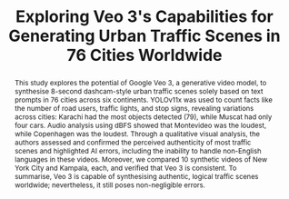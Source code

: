 ---
layout: publication
sitemap: false
title: "Exploring Veo 3's Capabilities for Generating Urban Traffic Scenes in 76 Cities Worldwide"
authors: Alam, M. S., Wang, Z., Zhang, L., Bazilinskyy, P.
pdf: alam2025veo3
image: alam2025veo3.png
display: Submitted
year: 2025
doi:
code: https://github.com/Shaadalam9/llm-traffic-scene
abstract: "This study explores the potential of Google Veo 3, a generative video model, to synthesise 8-second dashcam-style urban traffic scenes solely based on text prompts in 76 cities across six continents. YOLOv11x was used to count facts like the number of road users, traffic lights, and stop signs, revealing variations across cities: Karachi had the most objects detected (79), while Muscat had only four cars. Audio analysis using dBFS showed that Montevideo was the loudest, while Copenhagen was the loudest. Through a qualitative visual analysis, the authors assessed and confirmed the perceived authenticity of most traffic scenes and highlighted AI errors, including the inability to handle non-English languages in these videos. Moreover, we compared 10 synthetic videos of New York City and Kampala, each, and verified that Veo 3 is consistent. To summarise, Veo 3 is capable of synthesising authentic, logical traffic scenes worldwide; nevertheless, it still poses non-negligible errors."
---